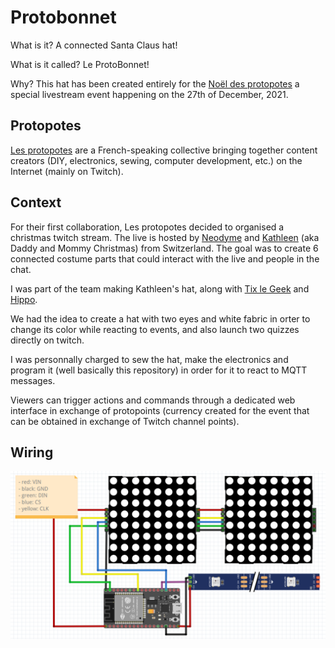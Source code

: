 # Protobonnet

What is it? A connected Santa Claus hat! 

What is it called? Le ProtoBonnet!

Why? This hat has been created entirely for the [Noël des protopotes](https://www.protopotes.stream/noel/) a special livestream event happening on the 27th of December, 2021.

## Protopotes

[Les protopotes](https://raid.protopotes.stream/) are a French-speaking collective bringing together content creators (DIY, electronics, sewing, computer development, etc.) on the Internet (mainly on Twitch).

## Context

For their first collaboration, Les protopotes decided to organised a christmas twitch stream. The live is hosted by [Neodyme](https://www.twitch.tv/ioodyme) and [Kathleen](https://www.twitch.tv/KathleenFabric) (aka Daddy and Mommy Christmas) from Switzerland. The goal was to create 6 connected costume parts that could interact with the live and people in the chat. 

I was part of the team making Kathleen's hat, along with [Tix le Geek](https://tixlegeek.io/) and [Hippo](http://les-ateliers-de-hippo.fr/).

We had the idea to create a hat with two eyes and white fabric in orter to change its color while reacting to events, and also launch two quizzes directly on twitch. 

I was personnally charged to sew the hat, make the electronics and program it (well basically this repository) in order for it to react to MQTT messages.

Viewers can trigger actions and commands through a dedicated web interface in exchange of protopoints (currency created for the event that can be obtained in exchange of Twitch channel points).

## Wiring

![wiring](images/schematic.png)
